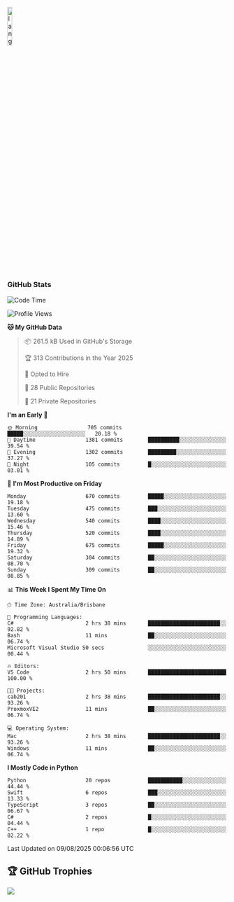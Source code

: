 <p align="left"><img width=15%" src="https://github.com/alansmathew/alansmathew/raw/master/lang.gif" alt="lang image here" /></p>

# <h3 align="left">GitHub Stats</h3>

<!--START_SECTION:waka-->
![Code Time](http://img.shields.io/badge/Code%20Time-608%20hrs%2043%20mins-blue)

![Profile Views](http://img.shields.io/badge/Profile%20Views-1-blue)

**🐱 My GitHub Data** 

> 📦 261.5 kB Used in GitHub's Storage 
 > 
> 🏆 313 Contributions in the Year 2025
 > 
> 💼 Opted to Hire
 > 
> 📜 28 Public Repositories 
 > 
> 🔑 21 Private Repositories 
 > 
**I'm an Early 🐤** 

```text
🌞 Morning                705 commits         █████░░░░░░░░░░░░░░░░░░░░   20.18 % 
🌆 Daytime                1381 commits        ██████████░░░░░░░░░░░░░░░   39.54 % 
🌃 Evening                1302 commits        █████████░░░░░░░░░░░░░░░░   37.27 % 
🌙 Night                  105 commits         █░░░░░░░░░░░░░░░░░░░░░░░░   03.01 % 
```
📅 **I'm Most Productive on Friday** 

```text
Monday                   670 commits         █████░░░░░░░░░░░░░░░░░░░░   19.18 % 
Tuesday                  475 commits         ███░░░░░░░░░░░░░░░░░░░░░░   13.60 % 
Wednesday                540 commits         ████░░░░░░░░░░░░░░░░░░░░░   15.46 % 
Thursday                 520 commits         ████░░░░░░░░░░░░░░░░░░░░░   14.89 % 
Friday                   675 commits         █████░░░░░░░░░░░░░░░░░░░░   19.32 % 
Saturday                 304 commits         ██░░░░░░░░░░░░░░░░░░░░░░░   08.70 % 
Sunday                   309 commits         ██░░░░░░░░░░░░░░░░░░░░░░░   08.85 % 
```


📊 **This Week I Spent My Time On** 

```text
🕑︎ Time Zone: Australia/Brisbane

💬 Programming Languages: 
C#                       2 hrs 38 mins       ███████████████████████░░   92.82 % 
Bash                     11 mins             ██░░░░░░░░░░░░░░░░░░░░░░░   06.74 % 
Microsoft Visual Studio S0 secs              ░░░░░░░░░░░░░░░░░░░░░░░░░   00.44 % 

🔥 Editors: 
VS Code                  2 hrs 50 mins       █████████████████████████   100.00 % 

🐱‍💻 Projects: 
cab201                   2 hrs 38 mins       ███████████████████████░░   93.26 % 
ProxmoxVE2               11 mins             ██░░░░░░░░░░░░░░░░░░░░░░░   06.74 % 

💻 Operating System: 
Mac                      2 hrs 38 mins       ███████████████████████░░   93.26 % 
Windows                  11 mins             ██░░░░░░░░░░░░░░░░░░░░░░░   06.74 % 
```

**I Mostly Code in Python** 

```text
Python                   20 repos            ███████████░░░░░░░░░░░░░░   44.44 % 
Swift                    6 repos             ███░░░░░░░░░░░░░░░░░░░░░░   13.33 % 
TypeScript               3 repos             ██░░░░░░░░░░░░░░░░░░░░░░░   06.67 % 
C#                       2 repos             █░░░░░░░░░░░░░░░░░░░░░░░░   04.44 % 
C++                      1 repo              █░░░░░░░░░░░░░░░░░░░░░░░░   02.22 % 
```




 Last Updated on 09/08/2025 00:06:56 UTC
<!--END_SECTION:waka-->

## 🏆 GitHub Trophies

![](https://github-profile-trophy.vercel.app/?username=samh06&theme=discord&no-frame=true&no-bg=false&margin-w=4)
